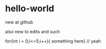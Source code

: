 # hello-world
new at github

also new to edits
and such

for(int i = 0;i<=5;i++){
something here}
// yeah
